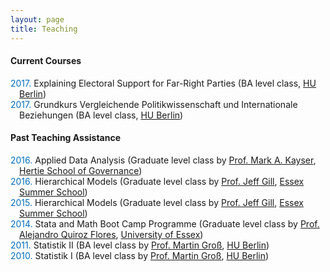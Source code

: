 ```yaml
---
layout: page
title: Teaching
---
```


<style>
	ul.yr {
	list-style: none;
	margin-left: 0;
	padding-left: 1em;
	text-indent: -1em;
	}
	</style>


#### Current Courses
<ul class="yr">
<li> <font color="#0070bb"> 2017. </font>
Explaining Electoral Support for Far-Right Parties (BA level class, <a
 href="https://www.sowi.hu-berlin.de/">HU Berlin</a>)
</li>
<li> <font color="#0070bb"> 2017. </font>
Grundkurs Vergleichende Politikwissenschaft und Internationale
Beziehungen (BA level class, <a
 href="https://www.sowi.hu-berlin.de/">HU Berlin</a>)
</li>
</ul>

#### Past Teaching Assistance
<ul class="yr">
<li> <font color="#0070bb"> 2016. </font>
Applied Data Analysis (Graduate level class by <a
 href="http://mark-kayser.com/">Prof. Mark A. Kayser</a>, <a
 href="https://www.hertie-school.org/en/">Hertie School of Governance</a>)
</li>
<li> <font color="#0070bb"> 2016. </font>
Hierarchical Models (Graduate level class by <a
 href="http://pages.wustl.edu/jgill">Prof. Jeff Gill</a>, <a
 href="http://essexsummerschool.com/">Essex Summer School</a>)
</li>
<li> <font color="#0070bb"> 2015. </font>
Hierarchical Models (Graduate level class by <a
 href="http://pages.wustl.edu/jgill">Prof. Jeff Gill</a>, <a
 href="http://essexsummerschool.com/">Essex Summer School</a>)
</li>
<li> <font color="#0070bb"> 2014. </font>
Stata and Math Boot Camp Programme (Graduate level class by <a
 href="http://privatewww.essex.ac.uk/~aquiro/">Prof. Alejandro Quiroz Flores</a>,
<a
 href="http://www.essex.ac.uk/government/">University of Essex</a>)
</li>
<li> <font color="#0070bb"> 2011. </font>
Statistik II (BA level class by <a
 href="http://www.uni-tuebingen.de/fakultaeten/wirtschafts-und-sozialwissenschaftliche-fakultaet/faecher/soziologie/institut/personal-nach-funktionen/prof-dr-martin-gross.html">Prof. Martin Groß</a>, <a
 href="https://www.sowi.hu-berlin.de/">HU Berlin</a>)
</li>
<li> <font color="#0070bb"> 2010. </font>
Statistik I (BA level class by <a
 href="http://www.uni-tuebingen.de/fakultaeten/wirtschafts-und-sozialwissenschaftliche-fakultaet/faecher/soziologie/institut/personal-nach-funktionen/prof-dr-martin-gross.html">Prof. Martin Groß</a>, <a
 href="https://www.sowi.hu-berlin.de/">HU Berlin</a>)
</li>
</ul>

